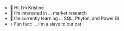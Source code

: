 - 👋 Hi, I’m Kristine
- 👀 I’m interested in ... market research
- 🌱 I’m currently learning ... SQL, Phyton, and Power BI
- ⚡ Fun fact: ... I'm a slave to our cat

<!---
kgpmedina/kgpmedina is a ✨ special ✨ repository because its `README.md` (this file) appears on your GitHub profile.
You can click the Preview link to take a look at your changes.
--->
